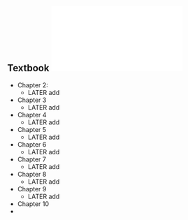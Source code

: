## Textbook ![University Physics Volume 1.pdf](../assets/University_Physics_Volume_1_1731728283620_0.pdf)
- Chapter 2:
	- LATER add
- Chapter 3
	- LATER add
- Chapter 4
	- LATER add
- Chapter 5
	- LATER add
- Chapter 6
	- LATER add
- Chapter 7
	- LATER add
- Chapter 8
	- LATER add
- Chapter 9
	- LATER add
- Chapter 10
-